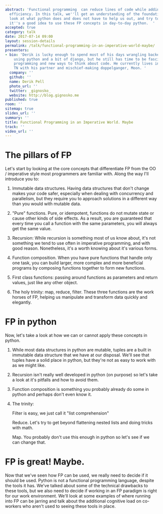 ```yaml
---
abstract: 'Functional programming  can reduce lines of code while adding safety and
  efficiency. In this talk, we''ll get an understanding of the foundations of FP,
  look at what python does and does not have to help us out, and try to decide if
  it''s a good idea to use these FP concepts in day-to-day python.  '
accepted: true
category: talk
date: 2017-07-14 09:00
layout: session-details
permalink: /talk/functional-programming-in-an-imperative-world-maybe/
presenters:
- bio: 'Derik is lucky enough to spend most of his days wrangling backend web services
    using python and a bit of django, but he still has time to be fascinated by functional
    programming and new ways to think about code. He currently lives in Chattanooga,
    TN with his partner and mischief-making doppelganger, Moon. '
  company: ''
  github: ''
  name: Derik Pell
  photo_url: ''
  twitter: _gignosko_
  website: http://blog.gignosko.me
published: true
room: ''
sitemap: true
slides_url: ''
summary: ''
title: Functional Programming in an Imperative World. Maybe
track: ''
video_url: ''
---
```


# The pillars of FP
Let's start by looking at the core concepts that differentiate FP from the OO / imperative style most programmers are familiar with. Along the way I'll introduce you to:

1. Immutable data structures. Having data structures that don't change makes your code safer, especially when dealing with concurrency and parallelism, but they require you to approach solutions in a different way than you would with mutable data. 

2. "Pure" functions. Pure, or idempotent, functions do not mutate state or cause other kinds of side effects. As a result, you are guaranteed that every time you call a function with the same parameters, you will always get the same value. 

3. Recursion: While recursion is something most of us know about, it's not something we tend to use often in imperative programming, and with good reason. Nonetheless, it's a worth knowing about it's various forms. 

4. Function composition. When you have pure functions that handle only one task, you can build larger, more complex and more beneficial programs by composing functions together to form new functions. 

5. First class functions: passing around functions as parameters and return values, just like any other object. 

6. The holy trinity: map, reduce, filter. These three functions are the work horses of FP, helping us manipulate and transform data quickly and elegantly. 

# FP in python
Now, let's take a look at how we can or cannot apply these concepts in python. 

1. While most data structures in python are mutable, tuples are a built in immutable data structure that we have at our disposal. We'll see that tuples have a solid place in python, but they're not as easy to work with as we might like.

2. Recursion isn't really well developed in python (on purpose) so let's take a look at it's pitfalls and how to avoid them. 

3. Function composition is something you probably already do some in python and perhaps don't even know it. 

4. The trinity:

    Filter is easy, we just call it "list comprehension"

    Reduce. Let's try to get beyond flattening nested lists and doing tricks with math.

    Map. You probably don't use this enough in python so let's see if we can change that. 

# FP is great! Maybe.
Now that we've seen how FP can be used, we really need to decide if it should be used. Python is not a functional programming language, despite the tools it has. We've talked about some of the technical drawbacks to these tools, but we also need to decide if working in an FP paradigm is right for our work environment. We'll look at some examples of where running into FP can be jarring and talk about the additional cognitive load on co-workers who aren't used to seeing these tools in place.
